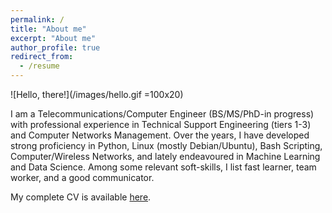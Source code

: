 ```yaml
---
permalink: /
title: "About me"
excerpt: "About me"
author_profile: true
redirect_from: 
  - /resume
---
```


![Hello, there!](/images/hello.gif =100x20)

I am a Telecommunications/Computer Engineer (BS/MS/PhD-in progress) with professional experience in Technical Support Engineering (tiers 1-3) and Computer Networks Management. Over the years, I have developed strong proficiency in Python, Linux (mostly Debian/Ubuntu), Bash Scripting, Computer/Wireless Networks, and lately endeavoured in Machine Learning and Data Science. Among some relevant soft-skills, I list fast learner, team worker, and a good communicator.

My complete CV is available [here](./files/cv-complete.pdf).

